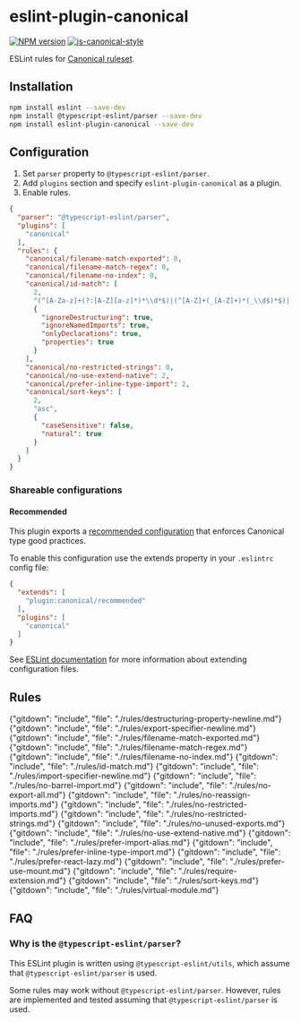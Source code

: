 # eslint-plugin-canonical

[![NPM version](http://img.shields.io/npm/v/eslint-plugin-canonical.svg?style=flat-square)](https://www.npmjs.org/package/eslint-plugin-canonical)
[![js-canonical-style](https://img.shields.io/badge/code%20style-canonical-blue.svg?style=flat-square)](https://github.com/gajus/canonical)

ESLint rules for [Canonical ruleset](https://github.com/gajus/eslint-config-canonical).

## Installation

<!-- -->

```bash
npm install eslint --save-dev
npm install @typescript-eslint/parser --save-dev
npm install eslint-plugin-canonical --save-dev
```

## Configuration

1. Set `parser` property to `@typescript-eslint/parser`.
1. Add `plugins` section and specify `eslint-plugin-canonical` as a plugin.
1. Enable rules.

<!-- -->

```json
{
  "parser": "@typescript-eslint/parser",
  "plugins": [
    "canonical"
  ],
  "rules": {
    "canonical/filename-match-exported": 0,
    "canonical/filename-match-regex": 0,
    "canonical/filename-no-index": 0,
    "canonical/id-match": [
      2,
      "(^[A-Za-z]+(?:[A-Z][a-z]*)*\\d*$)|(^[A-Z]+(_[A-Z]+)*(_\\d$)*$)|(^(_|\\$)$)",
      {
        "ignoreDestructuring": true,
        "ignoreNamedImports": true,
        "onlyDeclarations": true,
        "properties": true
      }
    ],
    "canonical/no-restricted-strings": 0,
    "canonical/no-use-extend-native": 2,
    "canonical/prefer-inline-type-import": 2,
    "canonical/sort-keys": [
      2,
      "asc",
      {
        "caseSensitive": false,
        "natural": true
      }
    ]
  }
}
```

### Shareable configurations

#### Recommended

This plugin exports a [recommended configuration](./src/configs/recommended.json) that enforces Canonical type good practices.

To enable this configuration use the extends property in your `.eslintrc` config file:

```json
{
  "extends": [
    "plugin:canonical/recommended"
  ],
  "plugins": [
    "canonical"
  ]
}
```

See [ESLint documentation](https://eslint.org/docs/user-guide/configuring/configuration-files#extending-configuration-files) for more information about extending configuration files.

## Rules

<!-- Rules are sorted alphabetically. -->

{"gitdown": "include", "file": "./rules/destructuring-property-newline.md"}
{"gitdown": "include", "file": "./rules/export-specifier-newline.md"}
{"gitdown": "include", "file": "./rules/filename-match-exported.md"}
{"gitdown": "include", "file": "./rules/filename-match-regex.md"}
{"gitdown": "include", "file": "./rules/filename-no-index.md"}
{"gitdown": "include", "file": "./rules/id-match.md"}
{"gitdown": "include", "file": "./rules/import-specifier-newline.md"}
{"gitdown": "include", "file": "./rules/no-barrel-import.md"}
{"gitdown": "include", "file": "./rules/no-export-all.md"}
{"gitdown": "include", "file": "./rules/no-reassign-imports.md"}
{"gitdown": "include", "file": "./rules/no-restricted-imports.md"}
{"gitdown": "include", "file": "./rules/no-restricted-strings.md"}
{"gitdown": "include", "file": "./rules/no-unused-exports.md"}
{"gitdown": "include", "file": "./rules/no-use-extend-native.md"}
{"gitdown": "include", "file": "./rules/prefer-import-alias.md"}
{"gitdown": "include", "file": "./rules/prefer-inline-type-import.md"}
{"gitdown": "include", "file": "./rules/prefer-react-lazy.md"}
{"gitdown": "include", "file": "./rules/prefer-use-mount.md"}
{"gitdown": "include", "file": "./rules/require-extension.md"}
{"gitdown": "include", "file": "./rules/sort-keys.md"}
{"gitdown": "include", "file": "./rules/virtual-module.md"}

## FAQ

### Why is the `@typescript-eslint/parser`?

This ESLint plugin is written using `@typescript-eslint/utils`, which assume that `@typescript-eslint/parser` is used.

Some rules may work without `@typescript-eslint/parser`. However, rules are implemented and tested assuming that `@typescript-eslint/parser` is used.